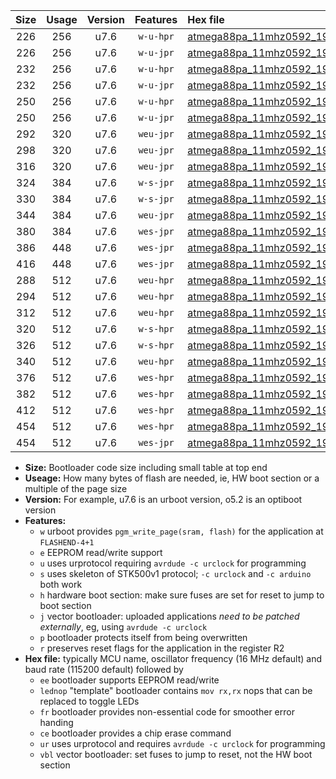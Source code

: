 |Size|Usage|Version|Features|Hex file|
|:-:|:-:|:-:|:-:|:--|
|226|256|u7.6|`w-u-hpr`|[atmega88pa_11mhz0592_19200bps_ur.hex](https://raw.githubusercontent.com/stefanrueger/urboot/main/atmega88pa_11mhz0592_19200bps_ur.hex)|
|226|256|u7.6|`w-u-jpr`|[atmega88pa_11mhz0592_19200bps_ur_vbl.hex](https://raw.githubusercontent.com/stefanrueger/urboot/main/atmega88pa_11mhz0592_19200bps_ur_vbl.hex)|
|232|256|u7.6|`w-u-hpr`|[atmega88pa_11mhz0592_19200bps_lednop_ur.hex](https://raw.githubusercontent.com/stefanrueger/urboot/main/atmega88pa_11mhz0592_19200bps_lednop_ur.hex)|
|232|256|u7.6|`w-u-jpr`|[atmega88pa_11mhz0592_19200bps_lednop_ur_vbl.hex](https://raw.githubusercontent.com/stefanrueger/urboot/main/atmega88pa_11mhz0592_19200bps_lednop_ur_vbl.hex)|
|250|256|u7.6|`w-u-hpr`|[atmega88pa_11mhz0592_19200bps_lednop_fr_ur.hex](https://raw.githubusercontent.com/stefanrueger/urboot/main/atmega88pa_11mhz0592_19200bps_lednop_fr_ur.hex)|
|250|256|u7.6|`w-u-jpr`|[atmega88pa_11mhz0592_19200bps_lednop_fr_ur_vbl.hex](https://raw.githubusercontent.com/stefanrueger/urboot/main/atmega88pa_11mhz0592_19200bps_lednop_fr_ur_vbl.hex)|
|292|320|u7.6|`weu-jpr`|[atmega88pa_11mhz0592_19200bps_ee_ur_vbl.hex](https://raw.githubusercontent.com/stefanrueger/urboot/main/atmega88pa_11mhz0592_19200bps_ee_ur_vbl.hex)|
|298|320|u7.6|`weu-jpr`|[atmega88pa_11mhz0592_19200bps_ee_lednop_ur_vbl.hex](https://raw.githubusercontent.com/stefanrueger/urboot/main/atmega88pa_11mhz0592_19200bps_ee_lednop_ur_vbl.hex)|
|316|320|u7.6|`weu-jpr`|[atmega88pa_11mhz0592_19200bps_ee_lednop_fr_ur_vbl.hex](https://raw.githubusercontent.com/stefanrueger/urboot/main/atmega88pa_11mhz0592_19200bps_ee_lednop_fr_ur_vbl.hex)|
|324|384|u7.6|`w-s-jpr`|[atmega88pa_11mhz0592_19200bps_vbl.hex](https://raw.githubusercontent.com/stefanrueger/urboot/main/atmega88pa_11mhz0592_19200bps_vbl.hex)|
|330|384|u7.6|`w-s-jpr`|[atmega88pa_11mhz0592_19200bps_lednop_vbl.hex](https://raw.githubusercontent.com/stefanrueger/urboot/main/atmega88pa_11mhz0592_19200bps_lednop_vbl.hex)|
|344|384|u7.6|`weu-jpr`|[atmega88pa_11mhz0592_19200bps_ee_lednop_fr_ce_ur_vbl.hex](https://raw.githubusercontent.com/stefanrueger/urboot/main/atmega88pa_11mhz0592_19200bps_ee_lednop_fr_ce_ur_vbl.hex)|
|380|384|u7.6|`wes-jpr`|[atmega88pa_11mhz0592_19200bps_ee_vbl.hex](https://raw.githubusercontent.com/stefanrueger/urboot/main/atmega88pa_11mhz0592_19200bps_ee_vbl.hex)|
|386|448|u7.6|`wes-jpr`|[atmega88pa_11mhz0592_19200bps_ee_lednop_vbl.hex](https://raw.githubusercontent.com/stefanrueger/urboot/main/atmega88pa_11mhz0592_19200bps_ee_lednop_vbl.hex)|
|416|448|u7.6|`wes-jpr`|[atmega88pa_11mhz0592_19200bps_ee_lednop_fr_vbl.hex](https://raw.githubusercontent.com/stefanrueger/urboot/main/atmega88pa_11mhz0592_19200bps_ee_lednop_fr_vbl.hex)|
|288|512|u7.6|`weu-hpr`|[atmega88pa_11mhz0592_19200bps_ee_ur.hex](https://raw.githubusercontent.com/stefanrueger/urboot/main/atmega88pa_11mhz0592_19200bps_ee_ur.hex)|
|294|512|u7.6|`weu-hpr`|[atmega88pa_11mhz0592_19200bps_ee_lednop_ur.hex](https://raw.githubusercontent.com/stefanrueger/urboot/main/atmega88pa_11mhz0592_19200bps_ee_lednop_ur.hex)|
|312|512|u7.6|`weu-hpr`|[atmega88pa_11mhz0592_19200bps_ee_lednop_fr_ur.hex](https://raw.githubusercontent.com/stefanrueger/urboot/main/atmega88pa_11mhz0592_19200bps_ee_lednop_fr_ur.hex)|
|320|512|u7.6|`w-s-hpr`|[atmega88pa_11mhz0592_19200bps.hex](https://raw.githubusercontent.com/stefanrueger/urboot/main/atmega88pa_11mhz0592_19200bps.hex)|
|326|512|u7.6|`w-s-hpr`|[atmega88pa_11mhz0592_19200bps_lednop.hex](https://raw.githubusercontent.com/stefanrueger/urboot/main/atmega88pa_11mhz0592_19200bps_lednop.hex)|
|340|512|u7.6|`weu-hpr`|[atmega88pa_11mhz0592_19200bps_ee_lednop_fr_ce_ur.hex](https://raw.githubusercontent.com/stefanrueger/urboot/main/atmega88pa_11mhz0592_19200bps_ee_lednop_fr_ce_ur.hex)|
|376|512|u7.6|`wes-hpr`|[atmega88pa_11mhz0592_19200bps_ee.hex](https://raw.githubusercontent.com/stefanrueger/urboot/main/atmega88pa_11mhz0592_19200bps_ee.hex)|
|382|512|u7.6|`wes-hpr`|[atmega88pa_11mhz0592_19200bps_ee_lednop.hex](https://raw.githubusercontent.com/stefanrueger/urboot/main/atmega88pa_11mhz0592_19200bps_ee_lednop.hex)|
|412|512|u7.6|`wes-hpr`|[atmega88pa_11mhz0592_19200bps_ee_lednop_fr.hex](https://raw.githubusercontent.com/stefanrueger/urboot/main/atmega88pa_11mhz0592_19200bps_ee_lednop_fr.hex)|
|454|512|u7.6|`wes-hpr`|[atmega88pa_11mhz0592_19200bps_ee_lednop_fr_ce.hex](https://raw.githubusercontent.com/stefanrueger/urboot/main/atmega88pa_11mhz0592_19200bps_ee_lednop_fr_ce.hex)|
|454|512|u7.6|`wes-jpr`|[atmega88pa_11mhz0592_19200bps_ee_lednop_fr_ce_vbl.hex](https://raw.githubusercontent.com/stefanrueger/urboot/main/atmega88pa_11mhz0592_19200bps_ee_lednop_fr_ce_vbl.hex)|

- **Size:** Bootloader code size including small table at top end
- **Useage:** How many bytes of flash are needed, ie, HW boot section or a multiple of the page size
- **Version:** For example, u7.6 is an urboot version, o5.2 is an optiboot version
- **Features:**
  + `w` urboot provides `pgm_write_page(sram, flash)` for the application at `FLASHEND-4+1`
  + `e` EEPROM read/write support
  + `u` uses urprotocol requiring `avrdude -c urclock` for programming
  + `s` uses skeleton of STK500v1 protocol; `-c urclock` and `-c arduino` both work
  + `h` hardware boot section: make sure fuses are set for reset to jump to boot section
  + `j` vector bootloader: uploaded applications *need to be patched externally*, eg, using `avrdude -c urclock`
  + `p` bootloader protects itself from being overwritten
  + `r` preserves reset flags for the application in the register R2
- **Hex file:** typically MCU name, oscillator frequency (16 MHz default) and baud rate (115200 default) followed by
  + `ee` bootloader supports EEPROM read/write
  + `lednop` "template" bootloader contains `mov rx,rx` nops that can be replaced to toggle LEDs
  + `fr` bootloader provides non-essential code for smoother error handing
  + `ce` bootloader provides a chip erase command
  + `ur` uses urprotocol and requires `avrdude -c urclock` for programming
  + `vbl` vector bootloader: set fuses to jump to reset, not the HW boot section
